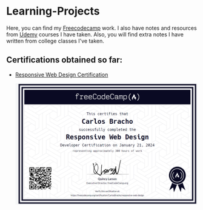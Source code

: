 # Learning-Projects

Here, you can find my [Freecodecamp](https://www.freecodecamp.org/) work. I also have notes and resources from [Udemy](https://www.udemy.com/) courses I have taken. Also, you will find extra notes I have written from college classes I've taken.

## Certifications obtained so far:

- [Responsive Web Design Certification](https://https://www.freecodecamp.org/certification/CarlosBracho/responsive-web-design)

  ![Responsive Web Design Certification](Responsive-Web-Design-cert.png)
